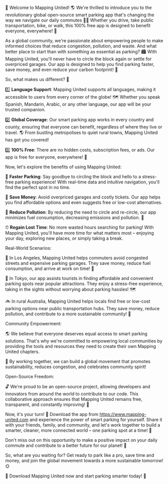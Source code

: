 🎉 Welcome to Mapping United! 🌎 We're thrilled to introduce you to the revolutionary global open-source smart parking app that's changing the way we navigate our daily commutes 🚗💨 Whether you drive, take public transportation, bike, or walk, this 100% free app is designed to benefit everyone, everywhere! 🌟

As a global community, we're passionate about empowering people to make informed choices that reduce congestion, pollution, and waste. And what better place to start than with something as essential as parking? 🏙️ With Mapping United, you'll never have to circle the block again or settle for overpriced garages. Our app is designed to help you find parking faster, save money, and even reduce your carbon footprint! 🌱

So, what makes us different? 🤔

1️⃣ **Language Support**: Mapping United supports all languages, making it accessible to users from every corner of the globe! 🗺️ Whether you speak Spanish, Mandarin, Arabic, or any other language, our app will be your trusted companion.

2️⃣ **Global Coverage**: Our smart parking app works in every country and county, ensuring that everyone can benefit, regardless of where they live or travel. 🌎 From bustling metropolises to quiet rural towns, Mapping United has got you covered!

3️⃣ **100% Free**: There are no hidden costs, subscription fees, or ads. Our app is free for everyone, everywhere! 🤑

Now, let's explore the benefits of using Mapping United:

🚗 **Faster Parking**: Say goodbye to circling the block and hello to a stress-free parking experience! With real-time data and intuitive navigation, you'll find the perfect spot in no time.

💸 **Save Money**: Avoid overpriced garages and costly tickets. Our app helps you find affordable options and even suggests free or low-cost alternatives.

🌱 **Reduce Pollution**: By reducing the need to circle and re-circle, our app minimizes fuel consumption, decreasing emissions and pollution. 🌟

⏰ **Regain Lost Time**: No more wasted hours searching for parking! With Mapping United, you'll have more time for what matters most – enjoying your day, exploring new places, or simply taking a break.

Real-World Scenarios:

🚗 In Los Angeles, Mapping United helps commuters avoid congested streets and expensive parking garages. They save money, reduce fuel consumption, and arrive at work on time! 💼

🚌 In Tokyo, our app assists tourists in finding affordable and convenient parking spots near popular attractions. They enjoy a stress-free experience, taking in the sights without worrying about parking hassles! 🗺️

🚲 In rural Australia, Mapping United helps locals find free or low-cost parking options near public transportation hubs. They save money, reduce pollution, and contribute to a more sustainable community! 🌿

Community Empowerment:

🌎 We believe that everyone deserves equal access to smart parking solutions. That's why we're committed to empowering local communities by providing the tools and resources they need to create their own Mapping United chapters.

💪 By working together, we can build a global movement that promotes sustainability, reduces congestion, and celebrates community spirit!

Open-Source Freedom:

🔓 We're proud to be an open-source project, allowing developers and innovators from around the world to contribute to our code. This collaborative approach ensures that Mapping United remains free, transparent, and constantly improving! 🚀

Now, it's your turn! 👋 Download the app from https://www.mapping-united.com and experience the power of smart parking for yourself. Share it with your friends, family, and community, and let's work together to build a smarter, cleaner, more connected world – one parking spot at a time! 🌟

Don't miss out on this opportunity to make a positive impact on your daily commute and contribute to a better future for our planet! 💚

So, what are you waiting for? Get ready to park like a pro, save time and money, and join the global movement towards a more sustainable tomorrow! 🌞

🎉 Download Mapping United now and start parking smarter today! 📲